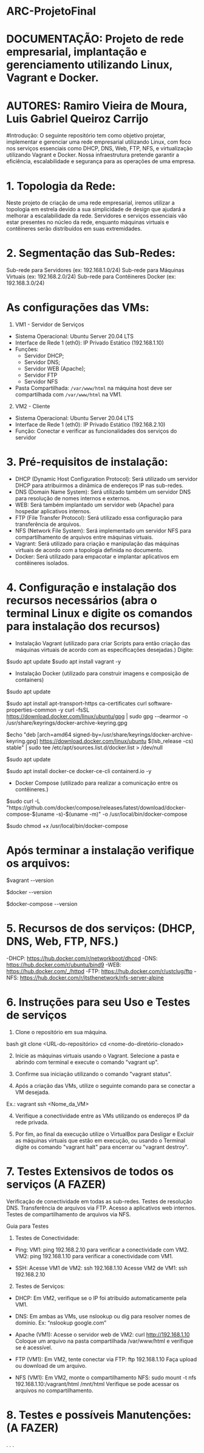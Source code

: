 # ARC-ProjetoFinal

# DOCUMENTAÇÃO: Projeto de rede empresarial, implantação e gerenciamento utilizando Linux, Vagrant e Docker.

# AUTORES: Ramiro Vieira de Moura, Luis Gabriel Queiroz Carrijo

#Introdução: O seguinte repositório tem como objetivo projetar, implementar e gerenciar uma rede empresarial utilizando Linux, com foco nos serviços essenciais como DHCP, DNS, Web, FTP, NFS, e virtualização utilizando Vagrant e Docker. Nossa infraestrutura pretende garantir a eficiência, escalabilidade e segurança para as operações de uma empresa.


# 1. Topologia da Rede:
Neste projeto de criação de uma rede empresarial, iremos utilizar a topologia em estrela devido a sua simplicidade de design que ajudará a melhorar a escalabilidade da rede.
Servidores e serviços essenciais vão estar presentes no núcleo da rede, enquanto máquinas virtuais e contêineres serão distribuídos em suas extremidades.

# 2. Segmentação das Sub-Redes: 
Sub-rede para Servidores (ex: 192.168.1.0/24)
Sub-rede para Máquinas Virtuais (ex: 192.168.2.0/24)
Sub-rede para Contêineres Docker (ex: 192.168.3.0/24)

# As configurações das VMs:

1. VM1 - Servidor de Serviços
- Sistema Operacional: Ubuntu Server 20.04 LTS
- Interface de Rede 1 (eth0): IP Privado Estático (192.168.1.10)
- Funções:
  - Servidor DHCP;
  - Servidor DNS;
  - Servidor WEB (Apache);
  - Servidor FTP
  - Servidor NFS
- Pasta Compartilhada: `/var/www/html` na máquina host deve ser compartilhada com `/var/www/html` na VM1.

2. VM2 - Cliente 
- Sistema Operacional: Ubuntu Server 20.04 LTS
- Interface de Rede 1 (eth0): IP Privado Estático (192.168.2.10)
- Função: Conectar e verificar as funcionalidades dos serviços do servidor

# 3. Pré-requisitos de instalação:
- DHCP (Dynamic Host Configuration Protocol): Será utilizado um servidor DHCP para atribuirmos a dinâmica de endereços IP nas sub-redes.
- DNS (Domain Name System): Será utilizado também um servidor DNS para resolução de nomes internos e externos.
- WEB: Será também implantado um servidor web (Apache) para hospedar aplicativos internos.
- FTP (File Transfer Protocol): Será utilizado essa configuração para transferência de arquivos.
- NFS (Network File System): Será implementado um servidor NFS para compartilhamento de arquivos entre máquinas virtuais.
- Vagrant: Será utilizado para criação e manipulação das máquinas virtuais de acordo com a topologia definida no documento.
- Docker: Será utilizado para empacotar e implantar aplicativos em contêineres isolados.

# 4. Configuração e instalação dos recursos necessários (abra o terminal Linux e digite os comandos para instalação dos recursos)

- Instalação Vagrant (utilizado para criar Scripts para então criação das máquinas virtuais de acordo com as especificações desejadas.)
Digite:

$sudo apt update
$sudo apt install vagrant -y

- Instalação Docker (utilizado para construir imagens e composição de containers)

$sudo apt update

$sudo apt install apt-transport-https ca-certificates curl software-properties-common -y
curl -fsSL https://download.docker.com/linux/ubuntu/gpg | sudo gpg --dearmor -o /usr/share/keyrings/docker-archive-keyring.gpg

$echo "deb [arch=amd64 signed-by=/usr/share/keyrings/docker-archive-keyring.gpg] https://download.docker.com/linux/ubuntu $(lsb_release -cs) stable" | sudo tee /etc/apt/sources.list.d/docker.list > /dev/null

$sudo apt update

$sudo apt install docker-ce docker-ce-cli containerd.io -y

- Docker Compose (utilizado para realizar a comunicação entre os contêineres.)

$sudo curl -L "https://github.com/docker/compose/releases/latest/download/docker-compose-$(uname -s)-$(uname -m)" -o /usr/local/bin/docker-compose

$sudo chmod +x /usr/local/bin/docker-compose

# Após terminar a instalação verifique os arquivos:

$vagrant --version

$docker --version

$docker-compose --version



# 5. Recursos de  dos serviços: (DHCP, DNS, Web, FTP, NFS.)
-DHCP: https://hub.docker.com/r/networkboot/dhcpd
-DNS: https://hub.docker.com/r/ubuntu/bind9
-WEB: https://hub.docker.com/_/httpd 
-FTP: https://hub.docker.com/r/ustclug/ftp
-NFS: https://hub.docker.com/r/itsthenetwork/nfs-server-alpine



# 6. Instruções para seu Uso e Testes de serviços
   1. Clone o repositório em sua máquina.
   
   bash
     git clone <URL-do-repositório>
     cd <nome-do-diretório-clonado>
  
   2. Inicie as máquinas virtuais usando o Vagrant. Selecione a pasta e abrindo com terminal e execute o comando "vagrant up".

   3. Confirme sua iniciação utilizando o comando "vagrant status".

   4. Após a criação das VMs, utilize o seguinte comando para se conectar a VM desejada.

   Ex.:
     vagrant ssh <Nome_da_VM>
  
   4. Verifique a conectividade entre as VMs utilizando os endereços IP da rede privada.

   5. Por fim, ao final da execução utilize o VirtualBox para Desligar e Excluir as máquinas virtuais que estão em execução, ou usando o Terminal digite os comando "vagrant halt" para encerrar ou "vagrant destroy".



# 7. Testes Extensivos de todos os serviços (A FAZER)
Verificação de conectividade em todas as sub-redes.
Testes de resolução DNS.
Transferência de arquivos via FTP.
Acesso a aplicativos web internos.
Testes de compartilhamento de arquivos via NFS.

Guia para Testes 

1. Testes de Conectividade:

- Ping:
VM1: ping 192.168.2.10 para verificar a conectividade com VM2.
VM2: ping 192.168.1.10 para verificar a conectividade com VM1.

- SSH:
Acesse VM1 de VM2: ssh 192.168.1.10
Acesse VM2 de VM1: ssh 192.168.2.10

2. Testes de Serviços:

- DHCP: 
Em VM2, verifique se o IP foi atribuído automaticamente pela VM1.

- DNS: 
Em ambas as VMs, use nslookup ou dig para resolver nomes de domínio. Ex: “nslookup google.com”

- Apache (VM1):
Acesse o servidor web de VM2: curl http://192.168.1.10
Coloque um arquivo na pasta compartilhada /var/www/html e verifique se é acessível.

- FTP (VM1):
Em VM2, tente conectar via FTP: ftp 192.168.1.10
Faça upload ou download de um arquivo.

- NFS (VM1):
Em VM2, monte o compartilhamento NFS: sudo mount -t nfs 192.168.1.10:/vagrant/html /mnt/html
Verifique se pode acessar os arquivos no compartilhamento.



# 8. Testes e possíveis Manutenções: (A FAZER)
.
.
.
